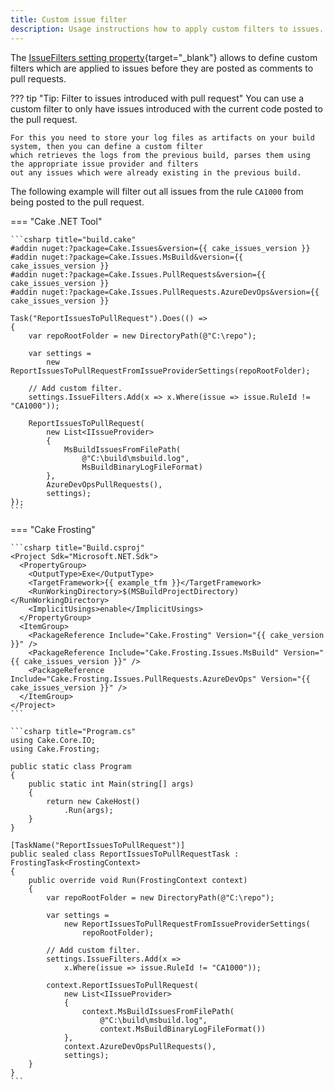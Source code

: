 ```yaml
---
title: Custom issue filter
description: Usage instructions how to apply custom filters to issues.
---
```


The [IssueFilters setting property]{target="_blank"} allows to define custom filters which are applied to issues
before they are posted as comments to pull requests.

??? tip "Tip: Filter to issues introduced with pull request"
    You can use a custom filter to only have issues introduced with the current code posted to the pull request.

    For this you need to store your log files as artifacts on your build system, then you can define a custom filter
    which retrieves the logs from the previous build, parses them using the appropriate issue provider and filters
    out any issues which were already existing in the previous build.

The following example will filter out all issues from the rule `CA1000` from being posted to the pull request.

=== "Cake .NET Tool"

    ```csharp title="build.cake"
    #addin nuget:?package=Cake.Issues&version={{ cake_issues_version }}
    #addin nuget:?package=Cake.Issues.MsBuild&version={{ cake_issues_version }}
    #addin nuget:?package=Cake.Issues.PullRequests&version={{ cake_issues_version }}
    #addin nuget:?package=Cake.Issues.PullRequests.AzureDevOps&version={{ cake_issues_version }}    

    Task("ReportIssuesToPullRequest").Does(() =>
    {
        var repoRootFolder = new DirectoryPath(@"C:\repo");    

        var settings =
            new ReportIssuesToPullRequestFromIssueProviderSettings(repoRootFolder);

        // Add custom filter.
        settings.IssueFilters.Add(x => x.Where(issue => issue.RuleId != "CA1000"));

        ReportIssuesToPullRequest(
            new List<IIssueProvider>
            {
                MsBuildIssuesFromFilePath(
                    @"C:\build\msbuild.log",
                    MsBuildBinaryLogFileFormat)
            },
            AzureDevOpsPullRequests(),
            settings);
    });
    ```

=== "Cake Frosting"

    ```csharp title="Build.csproj"
    <Project Sdk="Microsoft.NET.Sdk">
      <PropertyGroup>
        <OutputType>Exe</OutputType>
        <TargetFramework>{{ example_tfm }}</TargetFramework>
        <RunWorkingDirectory>$(MSBuildProjectDirectory)</RunWorkingDirectory>
        <ImplicitUsings>enable</ImplicitUsings>
      </PropertyGroup>
      <ItemGroup>
        <PackageReference Include="Cake.Frosting" Version="{{ cake_version }}" />
        <PackageReference Include="Cake.Frosting.Issues.MsBuild" Version="{{ cake_issues_version }}" />
        <PackageReference Include="Cake.Frosting.Issues.PullRequests.AzureDevOps" Version="{{ cake_issues_version }}" />
      </ItemGroup>
    </Project>
    ```

    ```csharp title="Program.cs"
    using Cake.Core.IO;
    using Cake.Frosting;

    public static class Program
    {
        public static int Main(string[] args)
        {
            return new CakeHost()
                .Run(args);
        }
    }

    [TaskName("ReportIssuesToPullRequest")]
    public sealed class ReportIssuesToPullRequestTask : FrostingTask<FrostingContext>
    {
        public override void Run(FrostingContext context)
        {
            var repoRootFolder = new DirectoryPath(@"C:\repo");

            var settings =
                new ReportIssuesToPullRequestFromIssueProviderSettings(
                    repoRootFolder);

            // Add custom filter.
            settings.IssueFilters.Add(x =>
                x.Where(issue => issue.RuleId != "CA1000"));

            context.ReportIssuesToPullRequest(
                new List<IIssueProvider>
                {
                    context.MsBuildIssuesFromFilePath(
                        @"C:\build\msbuild.log",
                        context.MsBuildBinaryLogFileFormat())
                },
                context.AzureDevOpsPullRequests(),
                settings);
        }
    }
    ```

[IssueFilters Setting Property]: https://cakebuild.net/api/Cake.Issues.PullRequests/IReportIssuesToPullRequestSettings/48CB35E4
